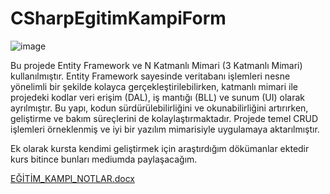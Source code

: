 # CSharpEgitimKampiForm

![image](https://github.com/user-attachments/assets/d8f8455f-f642-4917-b0fe-0b4d3fca885f)


Bu projede Entity Framework ve N Katmanlı Mimari (3 Katmanlı Mimari) kullanılmıştır. Entity Framework sayesinde veritabanı işlemleri nesne yönelimli bir şekilde kolayca gerçekleştirilebilirken, katmanlı mimari ile projedeki kodlar veri erişim (DAL), iş mantığı (BLL) ve sunum (UI) olarak ayrılmıştır. Bu yapı, kodun sürdürülebilirliğini ve okunabilirliğini artırırken, geliştirme ve bakım süreçlerini de kolaylaştırmaktadır. Projede temel CRUD işlemleri örneklenmiş ve iyi bir yazılım mimarisiyle uygulamaya aktarılmıştır.

Ek olarak kursta kendimi geliştirmek için araştırdığım dökümanlar ektedir kurs bitince bunları mediumda paylaşacağım.

[EĞİTİM_KAMPI_NOTLAR.docx](https://github.com/user-attachments/files/21022683/EGITIM_KAMPI_NOTLAR.docx)
